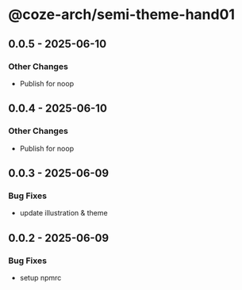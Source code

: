 # @coze-arch/semi-theme-hand01

## 0.0.5 - 2025-06-10

### Other Changes

- Publish for noop


## 0.0.4 - 2025-06-10

### Other Changes

- Publish for noop


## 0.0.3 - 2025-06-09

### Bug Fixes

- update illustration & theme


## 0.0.2 - 2025-06-09

### Bug Fixes

- setup npmrc

